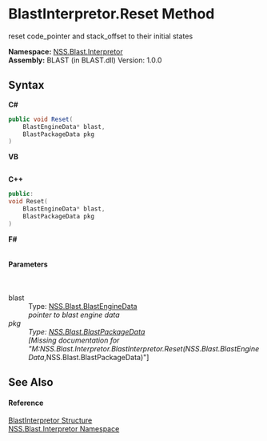 # BlastInterpretor.Reset Method 
 

reset code_pointer and stack_offset to their initial states

**Namespace:**&nbsp;<a href="bc1962ef-fc17-4dde-e64c-a350d8f217aa.md">NSS.Blast.Interpretor</a><br />**Assembly:**&nbsp;BLAST (in BLAST.dll) Version: 1.0.0

## Syntax

**C#**<br />
``` C#
public void Reset(
	BlastEngineData* blast,
	BlastPackageData pkg
)
```

**VB**<br />
``` VB

```

**C++**<br />
``` C++
public:
void Reset(
	BlastEngineData* blast, 
	BlastPackageData pkg
)
```

**F#**<br />
``` F#

```


#### Parameters
&nbsp;<dl><dt>blast</dt><dd>Type: <a href="54e0839f-a7d2-83ae-b999-168019175d84.md">NSS.Blast.BlastEngineData</a>*<br />pointer to blast engine data</dd><dt>pkg</dt><dd>Type: <a href="08d36c75-b5dc-8eaf-5936-daa952653fa2.md">NSS.Blast.BlastPackageData</a><br />\[Missing <param name="pkg"/> documentation for "M:NSS.Blast.Interpretor.BlastInterpretor.Reset(NSS.Blast.BlastEngineData*,NSS.Blast.BlastPackageData)"\]</dd></dl>

## See Also


#### Reference
<a href="4de5bd5a-f1bd-8188-7356-ab8a45b847d4.md">BlastInterpretor Structure</a><br /><a href="bc1962ef-fc17-4dde-e64c-a350d8f217aa.md">NSS.Blast.Interpretor Namespace</a><br />